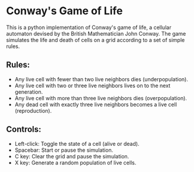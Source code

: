 # Conway's Game of Life

This is a python implementation of Conway's game of life, a cellular automaton devised by the British Mathematician John Conway. The game simulates the life and death of cells on a grid according to a set of simple rules.

## Rules:

- Any live cell with fewer than two live neighbors dies (underpopulation).
- Any live cell with two or three live neighbors lives on to the next generation.
- Any live cell with more than three live neighbors dies (overpopulation).
- Any dead cell with exactly three live neighbors becomes a live cell (reproduction).

## Controls:

- Left-click: Toggle the state of a cell (alive or dead).
- Spacebar: Start or pause the simulation.
- C key: Clear the grid and pause the simulation.
- X key: Generate a random population of live cells.
